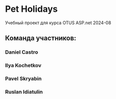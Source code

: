 # Pet Holidays

Учебный проект для курса OTUS ASP.net 2024-08

## Команда участников:

### Daniel Castro

### Ilya Kochetkov

### Pavel Skryabin

### Ruslan Idiatulin